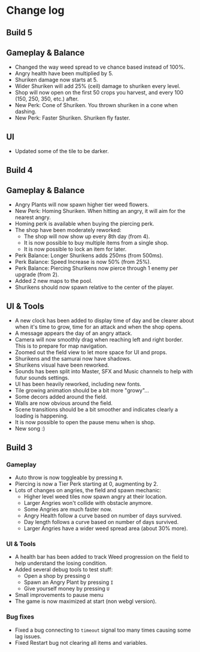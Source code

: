 # Change log

## Build 5

## Gameplay & Balance

- Changed the way weed spread to ve chance based instead of 100%.
- Angry health have been multiplied by 5.
- Shuriken damage now starts at 5.
- Wider Shuriken will add 25% (ceil) damage to shuriken every level.
- Shop will now open on the first 50 crops you harvest, and every 100 (150, 250, 350, etc.) after.
- New Perk: Cone of Shuriken. You thrown shuriken in a cone when dashing.
- New Perk: Faster Shuriken. Shuriken fly faster.

## UI

- Updated some of the tile to be darker.

## Build 4

## Gameplay & Balance

- Angry Plants will now spawn higher tier weed flowers.
- New Perk: Homing Shuriken. When hitting an angry, it will aim for the nearest angry.
- Homing perk is available when buying the piercing perk.
- The shop have been moderately reworked:
  - The shop will now show up every 8th day (from 4).
  - It is now possible to buy multiple items from a single shop.
  - It is now possible to lock an item for later.
- Perk Balance: Longer Shurikens adds 250ms (from 500ms).
- Perk Balance: Speed Increase is now 50% (from 25%).
- Perk Balance: Piercing Shurikens now pierce through 1 enemy per upgrade (from 2).
- Added 2 new maps to the pool.
- Shurikens should now spawn relative to the center of the player.

## UI & Tools

- A new clock has been added to display time of day and be clearer about when it's time to grow, time for an attack and when the shop opens.
- A message appears the day of an angry attack.
- Camera will now smoothly drag when reaching left and right border. This is to prepare for map navigation.
- Zoomed out the field view to let more space for UI and props.
- Shurikens and the samurai now have shadows.
- Shurikens visual have been reworked.
- Sounds has been split into Master, SFX and Music channels to help with futur sounds settings.
- UI has been heavily reworked, including new fonts.
- Tile growing animation should be a bit more "growy"...
- Some decors added around the field.
- Walls are now obvious around the field.
- Scene transitions should be a bit smoother and indicates clearly a loading is happening.
- It is now possible to open the pause menu when is shop.
- New song :)


## Build 3

### Gameplay
- Auto throw is now toggleable by pressing `R`.
- Piercing is now a Tier Perk starting at 0, augmenting by 2.
- Lots of changes on angries, the field and spawn mechanic:
  - Higher level weed tiles now spawn angry at their location.
  - Larger Angries won't collide with obstacle anymore.
  - Some Angries are much faster now.
  - Angry Health follow a curve based on number of days survived.
  - Day length follows a curve based on number of days survived.
  - Larger Angries have a wider weed spread area (about 30% more).

### UI & Tools
- A health bar has been added to track Weed progression on the field to help understand the losing condition.
- Added several debug tools to test stuff:
  - Open a shop by pressing `O`
  - Spawn an Angry Plant by pressing `I`
  - Give yourself money by pressing `U`
- Small improvements to pause menu
- The game is now maximized at start (non webgl version).

### Bug fixes
- Fixed a bug connecting to `timeout` signal too many times causing some lag issues.
- Fixed Restart bug not clearing all items and variables.

